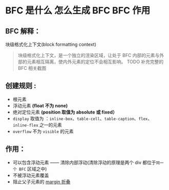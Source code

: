 # BFC 是什么 怎么生成 BFC BFC 作用

## BFC 解释：

块级格式化上下文(block formatting context)

> 块级格式化上下文，是一个独立的渲染区域，让处于 BFC 内部的元素与外部的元素相互隔离，使内外元素的定位不会相互影响。
> TODO 补充完整的 BFC 相关截图

## 创建规则 :

- 根元素
- 浮动元素 **(float 不为 none)**
- 绝对定位元素 **(position 取值为 absolute 或 fixed）**
- `display` 取值为 ：`inline-box`、`table-cell`、`table-caption`、`flex`、`inline-flex` 之一的元素
- `overflow` 不为 `visible` 的元素

## 作用：

- 可以包含浮动元素 —— 清除内部浮动(清除浮动的原理是两个 div 都位于`同一个 BFC` 区域之中)
- 不被浮动元素覆盖
- 阻止父子元素的 [margin 折叠](./margin折叠.html)
